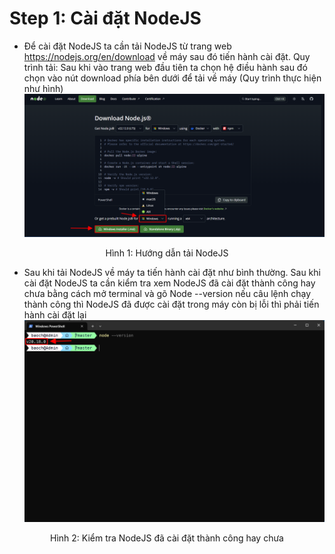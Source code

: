 # Step 1: Cài đặt NodeJS
- Để cài đặt NodeJS ta cần tải NodeJS từ trang web https://nodejs.org/en/download về máy sau đó tiến hành cài đặt. Quy trình tải: Sau khi vào trang web đầu tiên ta chọn hệ điều hành sau đó chọn vào nút download phía bên dưới để tải về máy (Quy trình thực hiện như hình)
![alt text](image/image.png)
<p align="center">Hình 1: Hướng dẫn tải NodeJS</p>

- Sau khi tải NodeJS về máy ta tiến hành cài đặt như bình thường. Sau khi cài đặt NodeJS ta cần kiểm tra xem NodeJS đã cài đặt thành công hay chưa bằng cách mở terminal và gõ Node --version nếu câu lệnh chạy thành công thì NodeJS đã được cài đặt trong máy còn bị lỗi thì phải tiến hành cài đặt lại
![alt text](image/image1.png)
<p align="center">Hình 2: Kiểm tra NodeJS đã cài đặt thành công hay chưa</p>